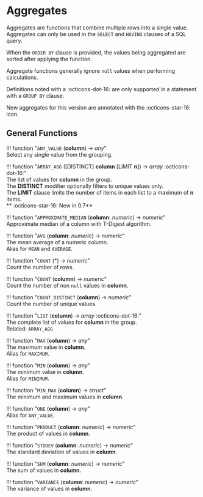 # Aggregates

Aggregates are functions that combine multiple rows into a single value. Aggregates can only be used in the `SELECT` and `HAVING` clauses of a SQL query.

When the `ORDER BY` clause is provided, the values being aggregated are sorted after applying the function. 

Aggregate functions generally ignore `null` values when performing calculations.

Definitions noted with a :octicons-dot-16: are only supported in a statement with a `GROUP BY` clause.

New aggregates for this version are annotated with the :octicons-star-16: icon.

## General Functions

!!! function "`ANY_VALUE` (**column**) → _any_"  
    Select any single value from the grouping.  

!!! function "`ARRAY_AGG` ([DISTINCT] **column** [LIMIT **n**]) → _array_ :octicons-dot-16:"   
    The list of values for **column** in the group.   
    The **DISTINCT** modifier optionally filters to unique values only.   
    The **LIMIT** clause limits the number of items in each list to a maximum of **n** items.     
    ** :octicons-star-16: New in 0.7** 

!!! function "`APPROXIMATE_MEDIAN` (**column**: _numeric_) → _numeric_"  
    Approximate median of a column with T-Digest algorithm.

!!! function "`AVG` (**column**: _numeric_) → _numeric_"  
    The mean average of a numeric column.   
    Alias for `MEAN` and `AVERAGE`.

!!! function "`COUNT` (*) → _numeric_"  
    Count the number of rows.

!!! function "`COUNT` (**column**) → _numeric_"  
    Count the number of non `null` values in **column**.

!!! function "`COUNT_DISTINCT` (**column**) → _numeric_"  
    Count the number of unique values.

!!! function "`LIST` (**column**) → _array_ :octicons-dot-16:"  
    The complete list of values for **column** in the group.   
    Related: `ARRAY_AGG`

!!! function "`MAX` (**column**) → _any_"  
    The maximum value in **column**.  
    Alias for `MAXIMUM`.

!!! function "`MIN` (**column**) → _any_"  
    The minimum value in **column**.  
    Alias for `MINIMUM`.

!!! function "`MIN_MAX` (**column**) → _struct_"  
    The minimum and maximum values in **column**.  

!!! function "`ONE` (**column**) → _any_"  
    Alias for `ANY_VALUE`.  

!!! function "`PRODUCT` (**column**: _numeric_) → _numeric_"  
    The product of values in **column**.  

!!! function "`STDDEV` (**column**: _numeric_) → _numeric_"  
    The standard deviation of values in **column**.  

!!! function "`SUM` (**column**: _numeric_) → _numeric_"  
    The sum of values in **column**.  

!!! function "`VARIANCE` (**column**: _numeric_) → _numeric_"  
    The variance of values in **column**.  

